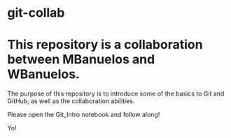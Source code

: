 # git-collab
# This repository is a collaboration between MBanuelos and WBanuelos.
The purpose of this repository is to introduce some of the basics to Git and GitHub, as well as the collaboration abilities.

Please open the Git_Intro notebook and follow along!

Yo!
